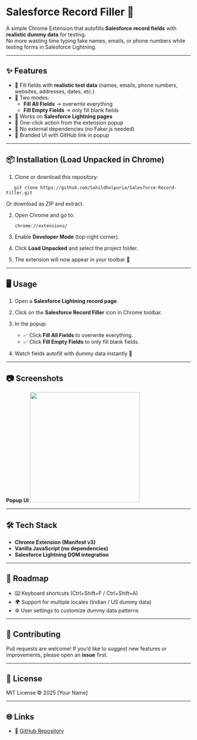 
# Salesforce Record Filler 🚀

A simple Chrome Extension that autofills **Salesforce record fields** with **realistic dummy data** for testing.  
No more wasting time typing fake names, emails, or phone numbers while testing forms in Salesforce Lightning.

---

## ✨ Features
- 🔹 Fill fields with **realistic test data** (names, emails, phone numbers, websites, addresses, dates, etc.)
- 🔹 Two modes:
  - **Fill All Fields** → overwrite everything
  - **Fill Empty Fields** → only fill blank fields
- 🔹 Works on **Salesforce Lightning pages**
- 🔹 One-click action from the extension popup
- 🔹 No external dependencies (no Faker.js needed)
- 🔹 Branded UI with GitHub link in popup

---

## 📦 Installation (Load Unpacked in Chrome)

1. Clone or download this repository:
```
   git clone https://github.com/Sahildholpuria/Salesforce-Record-Filler.git
````

Or download as ZIP and extract.

2. Open Chrome and go to:

   ```
   chrome://extensions/
   ```

3. Enable **Developer Mode** (top-right corner).

4. Click **Load Unpacked** and select the project folder.

5. The extension will now appear in your toolbar 🎉

---

## 🖥️ Usage

1. Open a **Salesforce Lightning record page**.
2. Click on the **Salesforce Record Filler** icon in Chrome toolbar.
3. In the popup:

   * ✅ Click **Fill All Fields** to overwrite everything.
   * ✅ Click **Fill Empty Fields** to only fill blank fields.
4. Watch fields autofill with dummy data instantly 🚀

---

## 📷 Screenshots

**Popup UI** <img src="icons/screenshot.png" width="300" />

---

## 🛠️ Tech Stack

* **Chrome Extension (Manifest v3)**
* **Vanilla JavaScript (no dependencies)**
* **Salesforce Lightning DOM integration**

---

## 📌 Roadmap

* ⌨️ Keyboard shortcuts (Ctrl+Shift+F / Ctrl+Shift+A)
* 🌍 Support for multiple locales (Indian / US dummy data)
* ⚙️ User settings to customize dummy data patterns

---

## 🤝 Contributing

Pull requests are welcome!
If you’d like to suggest new features or improvements, please open an **issue** first.

---

## 📜 License

MIT License © 2025 \[Your Name]

---

## 🌐 Links

* 🔗 [GitHub Repository](https://github.com/Sahildholpuria/Salesforce-Record-Filler.git)

